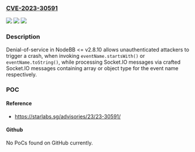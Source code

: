 ### [CVE-2023-30591](https://cve.mitre.org/cgi-bin/cvename.cgi?name=CVE-2023-30591)
![](https://img.shields.io/static/v1?label=Product&message=NodeBB&color=blue)
![](https://img.shields.io/static/v1?label=Version&message=0%3C%3D%202.8.10%20&color=brighgreen)
![](https://img.shields.io/static/v1?label=Vulnerability&message=CWE-241%3A%20Improper%20Handling%20of%20Unexpected%20Data%20Type&color=brighgreen)

### Description

Denial-of-service in NodeBB <= v2.8.10 allows unauthenticated attackers to trigger a crash, when invoking `eventName.startsWith()` or `eventName.toString()`, while processing Socket.IO messages via crafted Socket.IO messages containing array or object type for the event name respectively.

### POC

#### Reference
- https://starlabs.sg/advisories/23/23-30591/

#### Github
No PoCs found on GitHub currently.

